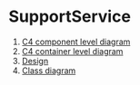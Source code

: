 # SupportService
1. [C4 component level diagram](https://github.com/Strine-Vll/SupportService/blob/main/diagrams/C4_component.png)
1. [C4 container level diagram](https://github.com/Strine-Vll/SupportService/blob/main/diagrams/C4_container.png)
1. [Design](https://github.com/Strine-Vll/SupportService/blob/main/diagrams/design.png)
1. [Class diagram](https://github.com/Strine-Vll/SupportService/blob/main/diagrams/class_diagram.png)
